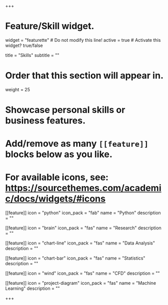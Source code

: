 +++
# Feature/Skill widget.
widget = "featurette"  # Do not modify this line!
active = true  # Activate this widget? true/false

title = "Skills"
subtitle = ""

# Order that this section will appear in.
weight = 25

# Showcase personal skills or business features.
# 
# Add/remove as many `[[feature]]` blocks below as you like.
# 
# For available icons, see: https://sourcethemes.com/academic/docs/widgets/#icons

[[feature]]
  icon = "python"
  icon_pack = "fab"
  name = "Python"
  description = ""

[[feature]]
  icon = "brain"
  icon_pack = "fas"
  name = "Research"
  description = ""  
  
[[feature]]
  icon = "chart-line"
  icon_pack = "fas"
  name = "Data Analysis"
  description = ""  

[[feature]]
  icon = "chart-bar"
  icon_pack = "fas"
  name = "Statistics"
  description = ""  
  
[[feature]]
  icon = "wind"
  icon_pack = "fas"
  name = "CFD"
  description = ""


  
[[feature]]
    icon = "project-diagram"
    icon_pack = "fas"
    name = "Machine Learning"
    description = ""

+++
